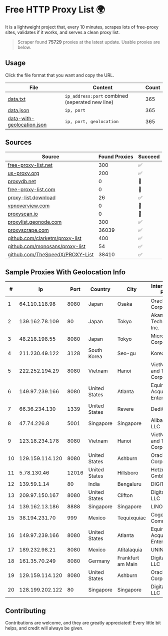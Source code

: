 
# Free HTTP Proxy List 🌍

It is a lightweight project that, every 10 minutes, scrapes lots of free-proxy sites, validates if it works, and serves a clean proxy list.


> Scraper found **75729** proxies at the latest update. Usable proxies are below.

## Usage

Click the file format that you want and copy the URL.


|File|Content|Count|
|----|-------|-----|
|[data.txt](https://raw.githubusercontent.com/themiralay/Proxy-List-World/master/data.txt)|`ip_address:port` combined (seperated new line)|365|
|[data.json](https://raw.githubusercontent.com/themiralay/Proxy-List-World/master/data.json)|`ip, port`|365|
|[data-with-geolocation.json](https://raw.githubusercontent.com/themiralay/Proxy-List-World/master/data-with-geolocation.json)|`ip, port, geolocation`|365|

## Sources

|Source|Found Proxies|Succeed|
|------|-------------|-------|
|[free-proxy-list.net](https://free-proxy-list.net)|300|✅|
|[us-proxy.org](https://www.us-proxy.org)|200|✅|
|[proxydb.net](http://proxydb.net)|0|🚫|
|[free-proxy-list.com](https://free-proxy-list.com/?page=&port=&type%5B%5D=http&type%5B%5D=https&up_time=0&search=Search)|0|🚫|
|[proxy-list.download](https://www.proxy-list.download/HTTP)|26|✅|
|[vpnoverview.com](https://vpnoverview.com/privacy/anonymous-browsing/free-proxy-servers)|0|🚫|
|[proxyscan.io](https://www.proxyscan.io)|0|🚫|
|[proxylist.geonode.com](https://proxylist.geonode.com/api/proxy-list?limit=300&page=1&sort_by=lastChecked&sort_type=desc&protocols=http,https)|300|✅|
|[proxyscrape.com](https://api.proxyscrape.com/v2/?request=displayproxies&protocol=http&timeout=10000&country=all&ssl=all&anonymity=all)|36039|✅|
|[github.com/clarketm/proxy-list](https://raw.githubusercontent.com/clarketm/proxy-list/master/proxy-list-raw.txt)|400|✅|
|[github.com/monosans/proxy-list](https://raw.githubusercontent.com/monosans/proxy-list/main/proxies/http.txt)|54|✅|
|[github.com/TheSpeedX/PROXY-List](https://raw.githubusercontent.com/TheSpeedX/PROXY-List/master/http.txt)|38410|✅|


## Sample Proxies With Geolocation Info

|#|Ip|Port|Country|City|Internet Service Provider|
|-|--|----|-------|----|-------------------------|
|1|64.110.118.98|8080|Japan|Osaka|Oracle Corporation|
|2|139.162.78.109|80|Japan|Tokyo|Akamai Technologies, Inc.|
|3|48.218.198.55|8080|Japan|Tokyo|Microsoft Corporation|
|4|211.230.49.122|3128|South Korea|Seo-gu|Korea Telecom|
|5|222.252.194.29|8080|Vietnam|Hanoi|VietNam Post and Telecom Corporation|
|6|149.97.239.166|8080|United States|Atlanta|Equinix (EMEA) Acquisition Enterprises B.V.|
|7|66.36.234.130|1339|United States|Revere|DediOutlet, LLC|
|8|47.74.226.8|5001|Singapore|Singapore|Alibaba Cloud LLC|
|9|123.18.234.178|8080|Vietnam|Hanoi|VietNam Post and Telecom Corporation|
|10|129.159.114.120|8080|United States|Ashburn|Oracle Corporation|
|11|5.78.130.46|12016|United States|Hillsboro|Hetzner Online GmbH|
|12|139.59.1.14|80|India|Bengaluru|DIGITALOCEAN|
|13|209.97.150.167|8080|United States|Clifton|DigitalOcean, LLC|
|14|139.162.13.186|8888|Singapore|Singapore|LINODE|
|15|38.194.231.70|999|Mexico|Tequixquiac|Cogent Communications|
|16|149.97.239.166|8080|United States|Atlanta|Equinix (EMEA) Acquisition Enterprises B.V.|
|17|189.232.98.21|8080|Mexico|Atitalaquia|UNINET|
|18|161.35.70.249|8080|Germany|Frankfurt am Main|DigitalOcean, LLC|
|19|129.159.114.120|8080|United States|Ashburn|Oracle Corporation|
|20|128.199.202.122|80|Singapore|Singapore|DigitalOcean, LLC|



## Contributing

Contributions are welcome, and they are greatly appreciated! Every
little bit helps, and credit will always be given.

